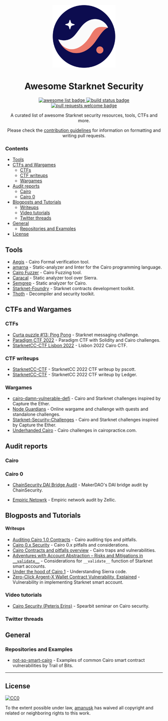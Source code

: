 <div align="center">
<img alt="starknet logo" src="./assets/starknet.svg" width="200" >

  <h1 align="center">Awesome Starknet Security</h1>
  <p align="center">
    <a href="https://github.com/sindresorhus/awesome">
      <img alt="awesome list badge" src="https://cdn.rawgit.com/sindresorhus/awesome/d7305f38d29fed78fa85652e3a63e154dd8e8829/media/badge.svg">
    </a>
    <a href="#buildstatus">
      <img alt="build status badge" src="https://github.com/amanusk/awsome-starknet-security/workflows/Build/badge.svg">
    </a>
    <a href="http://makeapullrequest.com">
      <img alt="pull requests welcome badge" src="https://img.shields.io/badge/PRs-welcome-brightgreen.svg?style=flat">
    </a>
  </p>

  <p align="center">A curated list of awesome Starknet security resources, tools, CTFs and more.</p>
  <p align="center">Please check the <a href="CONTRIBUTING.md">contribution guidelines</a> for information on formatting and writing pull requests.</p>

</div>

### Contents

<!-- vim-markdown-toc GFM -->

* [Tools](#tools)
* [CTFs and Wargames](#ctfs-and-wargames)
  * [CTFs](#ctfs)
  * [CTF writeups](#ctf-writeups)
  * [Wargames](#wargames)
* [Audit reports](#audit-reports)
  * [Cairo](#cairo)
  * [Cairo 0](#cairo-0)
* [Blogposts and Tutorials](#blogposts-and-tutorials)
    * [Writeups](#writeups)
  * [Video tutorials](#video-tutorials)
  * [Twitter threads](#twitter-threads)
* [General](#general)
  * [Repositories and Examples](#repositories-and-examples)
* [License](#license)

<!-- vim-markdown-toc -->

## Tools

<!-- please order alphabetically -->

- [Aegis](https://lindylabs.net/articles/introducing-aegis) - Cairo Formal verification tool.
- [amarna](https://github.com/crytic/amarna) - Static-analyzer and linter for the Cairo programming language.
- [Cairo Fuzzer](https://github.com/FuzzingLabs/cairo-fuzzer) - Cairo Fuzzing tool.
- [Caracal](https://github.com/crytic/caracal) - Static analyzer tool over Sierra.
- [Semgrep](https://semgrep.dev/blog/2023/semgrep-now-supports-cairo-1-0/) - Static analyzer for Cairo.
- [Starknet-Foundry](https://github.com/foundry-rs/starknet-foundry) - Starknet contracts development toolkit.
- [Thoth](https://github.com/FuzzingLabs/thoth) - Decompiler and security toolkit.

## CTFs and Wargames

### CTFs

<!-- please order alphabetically -->

- [Curta puzzle #13: Ping Pong](https://www.curta.wtf/puzzle/13) - Starknet messaging challenge.
- [Paradigm CTF 2022](https://github.com/paradigmxyz/paradigm-ctf-2022) - Paradigm CTF with Solidity and Cairo challenges.
- [StarknetCC-CTF Lisbon 2022](https://github.com/starknet-edu/starknet-cc-ctf-challenges) - Lisbon 2022 Cairo CTF.

### CTF writeups

- [StarknetCC-CTF](https://github.com/pscott/StarknetCC-CTF) - StarknetCC 2022 CTF writeup by pscott.
- [StarknetCC-CTF](https://blog.ledger.com/starknet-ctf/) - StarknetCC 2022 CTF writeup by Ledger.

### Wargames

- [cairo-damn-vulnerable-defi](https://github.com/credence0x/cairo-damn-vulnerable-defi) - Cairo and Starknet challenges inspired by Capture the Ether.
- [Node Guardians](https://nodeguardians.io/dev-hub?s=devhub-campaigns) - Online wargame and challenge with quests and standalone challenges.
- [Starknet-Security-Challenges](https://starknet-challenges.vercel.app/) - Cairo and Starknet challenges inspired by Capture the Ether.
- [Underhanded Cairo](https://cairopractice.com/tags/security/) - Cairo challenges in cairopractice.com.

## Audit reports

### Cairo

### Cairo 0

- [ChainSecurity DAI Bridge Audit](https://chainsecurity.com/wp-content/uploads/2021/12/ChainSecurity_MakerDAO_StarkNet-DAI-Bridge_audit.pdf) - MakerDAO's DAI bridge audit by ChainSecurity.

- [Empiric Netowrk](https://github.com/Zellic/publications/blob/master/Empiric%20Oracle%20-%20Zellic%20Audit%20Report.pdf) - Empiric network audit by Zellic.

## Blogposts and Tutorials

#### Writeups

- [Auditing Cairo 1.0 Contracts](https://extropy-io.medium.com/auditing-cairo-1-0-contracts-9cfdf479924a) - Cairo auditing tips and pitfalls.
- [Cairo 0.x Security](https://ctrlc03.github.io/post/cairo-security/) - Cairo 0.x pitfalls and considerations.
- [Cairo Contracts and pitfalls overview](https://mixbytes.io/blog/cairo-contracts-overview) - Cairo traps and vulnerabilities.
- [Adventures with Account Abstraction – Risks and Mitigations in `__validate__`](https://braavos.app/adventures-with-account-abstraction-failed-transactions/) - Considerations for `__validate__` function of Starknet smart accounts.
- [Under the hood of Cairo 1](https://medium.com/nethermind-eth/under-the-hood-of-cairo-1-0-exploring-sierra-7f32808421f5) - Understanding Sierra code.
- [Zero-Click Argent-X Wallet Contract Vulnerability, Explained](https://braavos.app/zero-click-argent-x-wallet-contract-vulnerability-explained/) - Vulnerability in implementing Starknet smart account.

### Video tutorials

- [Cairo Security (Peteris Erins)](https://www.youtube.com/watch?v=9CIhHNrliW4) - Spearbit seminar on Cairo security.

### Twitter threads

## General

### Repositories and Examples

- [not-so-smart-cairo](https://github.com/crytic/building-secure-contracts/tree/master/not-so-smart-contracts/cairo) - Examples of common Cairo smart contract vulnerabilities by Trail of Bits.

---

## License

[![CC0](https://mirrors.creativecommons.org/presskit/buttons/88x31/svg/cc-zero.svg)](https://creativecommons.org/publicdomain/zero/1.0/)

To the extent possible under law,
[amanusk](https://github.com/amanusk) has waived all copyright
and related or neighboring rights to this work.
